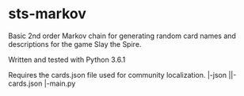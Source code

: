 # sts-markov

Basic 2nd order Markov chain for generating random card names and descriptions for the game Slay the Spire. 

Written and tested with Python 3.6.1

Requires the cards.json file used for community localization.
|-json
||-cards.json
|-main.py

